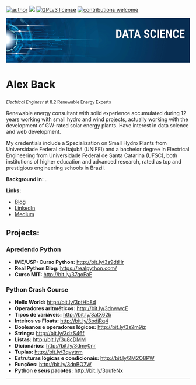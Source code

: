 [![author](https://img.shields.io/badge/author-clasenback-red.svg)](https://www.linkedin.com/in/alexback) [![](https://img.shields.io/badge/python-3.7+-blue.svg)](https://www.python.org/downloads/release/python-365/) [![GPLv3 license](https://img.shields.io/badge/License-GPLv3-blue.svg)](http://perso.crans.org/besson/LICENSE.html) [![contributions welcome](https://img.shields.io/badge/contributions-welcome-brightgreen.svg?style=flat)](https://github.com/clasenback)

<p align="center">
  <img src="banner.png" >
</p>

# Alex Back
<sub>*Electrical Engineer* at 8.2 Renewable Energy Experts</sub>

Renewable energy consultant with solid experience accumulated during 12 years working with small hydro and wind projects, actually working with the development of GW-rated solar energy plants. Have interest in data science and web development. 

My credentials include a Specialization on Small Hydro Plants from Universidade Federal de Itajubá (UNIFEI) and a bachelor degree in Electrical Engineering from Universidade Federal de Santa Catarina (UFSC), both institutions of higher education and advanced research, rated as top and prestigious engineering schools in Brazil.

**Background in:** .

**Links:**
* [Blog](http://sigmoidal.ai)
* [LinkedIn](https://www.linkedin.com/in/alexback)
* [Medium](https://www.medium.com)


## Projects:

### Apredendo Python ###
* **IME/USP: Curso Python:** http://bit.ly/3s9dtHr
* **Real Python Blog:** https://realpython.com/
* **Curso MIT:** http://bit.ly/37qoFaF 

### Python Crash Course ###
* **Hello World:** http://bit.ly/3ptHb8d
* **Operadores aritméticos:** http://bit.ly/3dnwwcE
* **Tipos de variáveis:** http://bit.ly/3atX62b
* **Inteiros vs Floats:** http://bit.ly/3bdjRq4
* **Booleanos e operadores lógicos:** http://bit.ly/3s2m9iz
* **Strings:** http://bit.ly/3dzS46f
* **Listas:** http://bit.ly/3u8cDMM
* **Dicionários:** http://bit.ly/3dmy0nr
* **Tuplas:** http://bit.ly/3qvytrm
* **Estruturas lógicas e condicionais:** http://bit.ly/2M2O8PW
* **Funções:** http://bit.ly/3dnBO7W
* **Python e seus pacotes:** http://bit.ly/3pufeNx

---




